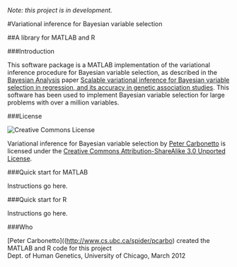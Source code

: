 _Note: this project is in development._

#Variational inference for Bayesian variable selection

##A library for MATLAB and R

###Introduction

This software package is a MATLAB implementation of the variational
inference procedure for Bayesian variable selection, as described in
the [Bayesian Analysis](http://ba.stat.cmu.edu/) paper [Scalable
variational inference for Bayesian variable selection in regression,
and its accuracy in genetic association
studies](http://ba.stat.cmu.edu/journal/2012/vol07/issue01/carbonetto.pdf).
This software has been used to implement Bayesian variable selection
for large problems with over a million variables.

###License

![Creative Commons License][cclicense]

Variational inference for Bayesian variable selection by [Peter
Carbonetto](http://www.cs.ubc.ca/spider/pcarbo) is licensed under the
[Creative Commons Attribution-ShareAlike 3.0 Unported
License](http://creativecommons.org/licenses/by-sa/3.0/).

[cclicense]: http://i.creativecommons.org/l/by-sa/3.0/88x31.png "Creative Commons License"

###Quick start for MATLAB

Instructions go here.

###Quick start for R

Instructions go here.

###Who

[Peter Carbonetto]((http://www.cs.ubc.ca/spider/pcarbo) created the
MATLAB and R code for this project<br>Dept. of Human Genetics, 
University of Chicago, March 2012
